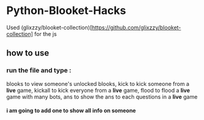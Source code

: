 # Python-Blooket-Hacks
Used (glixzzy/blooket-collection)[https://github.com/glixzzy/blooket-collection] for the js

## how to use

### run the file and type :

blooks to view someone's unlocked blooks,
kick to kick someone from a **live** game,
kickall to kick everyone from a **live** game,
flood to flood a **live** game with many bots,
ans to show the ans to each questions in a **live** game

#### i am going to add one to show all info on someone
